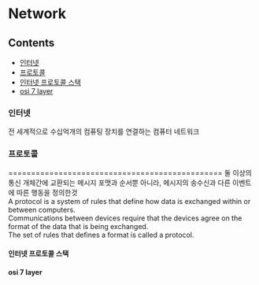 # Network
## Contents

- [인터넷](#인터넷)
- [프로토콜](#프로토콜)
- [인터넷 프로토콜 스택](#인터넷-프로토콜-스택)
- [osi 7 layer](#osi-7-layer)


### 인터넷
전 세계적으로 수십억개의 컴퓨팅 장치를 연결하는 컴퓨터 네트워크

### 프로토콜
===============================================
둘 이상의 통신 개체간에 교환되는 메시지 포맷과 순서뿐 아니라, 메시지의 송수신과 다른 이벤트에 따른 행동을 정의한것   
A protocol is a system of rules that define how data is exchanged within or between computers.    
  Communications between devices require that the devices agree on the format of the data that is being exchanged.    
    The set of rules that defines a format is called a protocol.   
#### 인터넷 프로토콜 스택


#### osi 7 layer

